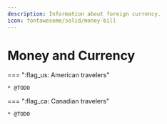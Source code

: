 ```yaml
---
description: Information about foreign currency.
icon: fontawesome/solid/money-bill
---
```


# Money and Currency

<div class="grid" markdown>

=== ":flag_us: American travelers"

    * @TODO

=== ":flag_ca: Canadian travelers"

    * @TODO

</div>
